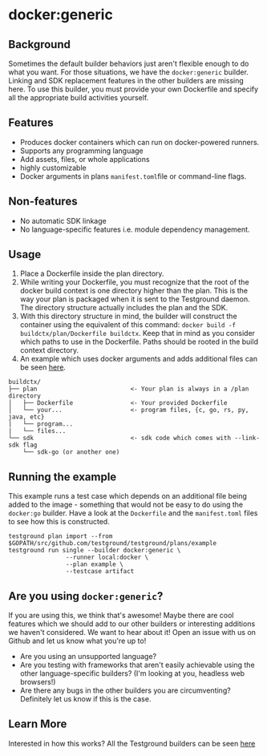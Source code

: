 # docker:generic

## Background

Sometimes the default builder behaviors just aren't flexible enough to do what you want. For those situations, we have the `docker:generic` builder. Linking and SDK replacement features in the other builders are missing here. To use this builder, you must provide your own Dockerfile and specify all the appropriate build activities yourself.

## Features

* Produces docker containers which can run on docker-powered runners.
* Supports any programming language
* Add assets, files, or whole applications
* highly customizable
* Docker arguments in plans `manifest.toml`file or command-line flags.

## Non-features

* No automatic SDK linkage
* No language-specific features i.e. module dependency management.

## Usage

1. Place a Dockerfile inside the plan directory.
2. While writing your Dockerfile, you must recognize that the root of the docker build context is one directory higher than the plan. This is the way your plan is packaged when it is sent to the Testground daemon. The directory structure actually includes the plan and the SDK.
3. With this directory structure in mind, the builder will construct the container using the equivalent of this command: `docker build -f buildctx/plan/Dockerfile buildctx`. Keep that in mind as you consider which paths to use in the Dockerfile. Paths should be rooted in the build context directory.
4. An example which uses docker arguments and adds additional files can be seen [here](https://github.com/testground/testground/tree/master/plans/example).

```text
buildctx/
├── plan                          <- Your plan is always in a /plan directory
│   ├── Dockerfile                <- Your provided Dockerfile
│   └── your...                   <- program files, {c, go, rs, py, java, etc}
|   └── program...
|   └── files...
└── sdk                           <- sdk code which comes with --link-sdk flag
    └── sdk-go (or another one)
```

## Running the example

This example runs a  test case which depends on an additional file being added to the image - something that would not be easy to do using the `docker:go` builder. Have a look at the `Dockerfile` and the `manifest.toml` files to see how this is constructed.

```text
testground plan import --from $GOPATH/src/github.com/testground/testground/plans/example
testground run single --builder docker:generic \
                --runner local:docker \
                --plan example \
                --testcase artifact
```

## Are you using `docker:generic`?

If you are using this, we think that's awesome! Maybe there are cool features which we should add to our other builders or interesting additions we haven't considered. We want to hear about it! Open an issue with us on Github and let us know what you're up to!

* Are you using an unsupported language?
* Are you testing with frameworks that aren't easily achievable using the other language-specific builders? \(I'm looking at you, headless web browsers!\)
* Are there any bugs in the other builders you are circumventing? Definitely let us know if this is the case.

## Learn More

Interested in how this works? All the Testground builders can be seen [here](https://github.com/testground/testground/tree/master/pkg/build)
